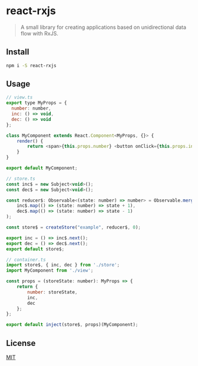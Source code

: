 # react-rxjs

> A small library for creating applications based on unidirectional data flow with RxJS.

## Install

```bash
npm i -S react-rxjs
```

## Usage

```js
// view.ts
export type MyProps = { 
  number: number, 
  inc: () => void, 
  dec: () => void 
};

class MyComponent extends React.Component<MyProps, {}> {
    render() {
        return <span>{this.props.number} <button onClick={this.props.inc}>+</button> <button onClick={this.props.dec}>-</button></span>;
    }
}

export default MyComponent;
```

```js
// store.ts
const inc$ = new Subject<void>();
const dec$ = new Subject<void>();

const reducer$: Observable<(state: number) => number> = Observable.merge(
    inc$.map(() => (state: number) => state + 1),
    dec$.map(() => (state: number) => state - 1)
);

const store$ = createStore("example", reducer$, 0);

export inc = () => inc$.next();
export dec = () => dec$.next();
export default store$;
```

```js
// container.ts
import store$, { inc, dec } from './store';
import MyComponent from './view';

const props = (storeState: number): MyProps => {
    return {
        number: storeState,
        inc,
        dec
    };
};

export default inject(store$, props)(MyComponent);
```

## License

[MIT](http://vjpr.mit-license.org)

